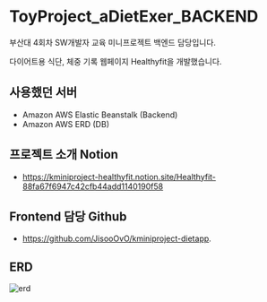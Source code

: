 ToyProject_aDietExer_BACKEND
===================================
부산대 4회차 SW개발자 교육 미니프로젝트 백엔드 담당입니다.

다이어트용 식단, 체중 기록 웹페이지 Healthyfit을 개발했습니다.

## 사용했던 서버
- Amazon AWS Elastic Beanstalk (Backend)
- Amazon AWS ERD (DB)

## 프로젝트 소개 Notion
- https://kminiproject-healthyfit.notion.site/Healthyfit-88fa67f6947c42cfb44add1140190f58

## Frontend 담당 Github
- https://github.com/JisooOvO/kminiproject-dietapp.

## ERD
![erd](https://github.com/ORENOL/ToyProject_aDietExer_BACKEND/assets/141015530/e9b6d955-7f80-4663-8c83-95da3ef440b0)

